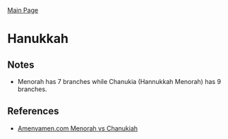 [Main Page](https://yooyolo.github.io/Jewish_Learning/)

# Hanukkah

## Notes
- Menorah has 7 branches while Chanukia (Hannukkah Menorah) has 9 branches.

## References
- [Amenvamen.com Menorah vs Chanukiah](https://amenvamen.com/menorah-vs-chanukiah)
